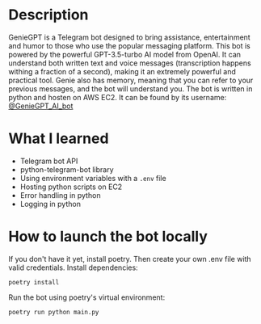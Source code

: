 # Description

GenieGPT is a Telegram bot designed to bring assistance, entertainment and humor to those who use the popular messaging platform. This bot is powered by the powerful GPT-3.5-turbo AI model from OpenAI. It can understand both written text and voice messages (transcription happens withing a fraction of a second), making it an extremely powerful and practical tool. Genie also has memory, meaning that you can refer to your previous messages, and the bot will understand you. The bot is written in python and hosten on AWS EC2. It can be found by its username: 
<a href="https://t.me/GenieGPT_AI_bot" target="_blank">@GenieGPT_AI_bot</a>

# What I learned

- Telegram bot API
- python-telegram-bot library
- Using environment variables with a `.env` file
- Hosting python scripts on EC2
- Error handling in python
- Logging in python

# How to launch the bot locally

If you don't have it yet, install poetry. Then create your own .env file with valid credentials. Install dependencies:

```poetry install```

Run the bot using poetry's virtual environment:

```poetry run python main.py```
